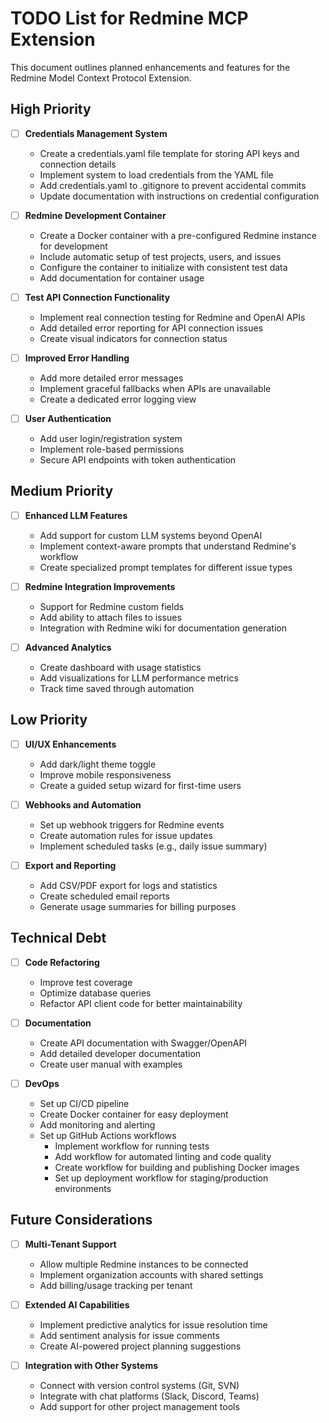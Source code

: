 # TODO List for Redmine MCP Extension

This document outlines planned enhancements and features for the Redmine Model Context Protocol Extension.

## High Priority

- [ ] **Credentials Management System**
  - Create a credentials.yaml file template for storing API keys and connection details
  - Implement system to load credentials from the YAML file
  - Add credentials.yaml to .gitignore to prevent accidental commits
  - Update documentation with instructions on credential configuration

- [ ] **Redmine Development Container**
  - Create a Docker container with a pre-configured Redmine instance for development
  - Include automatic setup of test projects, users, and issues
  - Configure the container to initialize with consistent test data
  - Add documentation for container usage

- [ ] **Test API Connection Functionality**
  - Implement real connection testing for Redmine and OpenAI APIs
  - Add detailed error reporting for API connection issues
  - Create visual indicators for connection status

- [ ] **Improved Error Handling**
  - Add more detailed error messages
  - Implement graceful fallbacks when APIs are unavailable
  - Create a dedicated error logging view

- [ ] **User Authentication**
  - Add user login/registration system
  - Implement role-based permissions
  - Secure API endpoints with token authentication

## Medium Priority

- [ ] **Enhanced LLM Features**
  - Add support for custom LLM systems beyond OpenAI
  - Implement context-aware prompts that understand Redmine's workflow
  - Create specialized prompt templates for different issue types

- [ ] **Redmine Integration Improvements**
  - Support for Redmine custom fields
  - Add ability to attach files to issues
  - Integration with Redmine wiki for documentation generation

- [ ] **Advanced Analytics**
  - Create dashboard with usage statistics
  - Add visualizations for LLM performance metrics
  - Track time saved through automation

## Low Priority

- [ ] **UI/UX Enhancements**
  - Add dark/light theme toggle
  - Improve mobile responsiveness
  - Create a guided setup wizard for first-time users

- [ ] **Webhooks and Automation**
  - Set up webhook triggers for Redmine events
  - Create automation rules for issue updates
  - Implement scheduled tasks (e.g., daily issue summary)

- [ ] **Export and Reporting**
  - Add CSV/PDF export for logs and statistics
  - Create scheduled email reports
  - Generate usage summaries for billing purposes

## Technical Debt

- [ ] **Code Refactoring**
  - Improve test coverage
  - Optimize database queries
  - Refactor API client code for better maintainability

- [ ] **Documentation**
  - Create API documentation with Swagger/OpenAPI
  - Add detailed developer documentation
  - Create user manual with examples

- [ ] **DevOps**
  - Set up CI/CD pipeline
  - Create Docker container for easy deployment
  - Add monitoring and alerting
  - Set up GitHub Actions workflows
    - Implement workflow for running tests
    - Add workflow for automated linting and code quality
    - Create workflow for building and publishing Docker images
    - Set up deployment workflow for staging/production environments

## Future Considerations

- [ ] **Multi-Tenant Support**
  - Allow multiple Redmine instances to be connected
  - Implement organization accounts with shared settings
  - Add billing/usage tracking per tenant

- [ ] **Extended AI Capabilities**
  - Implement predictive analytics for issue resolution time
  - Add sentiment analysis for issue comments
  - Create AI-powered project planning suggestions

- [ ] **Integration with Other Systems**
  - Connect with version control systems (Git, SVN)
  - Integrate with chat platforms (Slack, Discord, Teams)
  - Add support for other project management tools